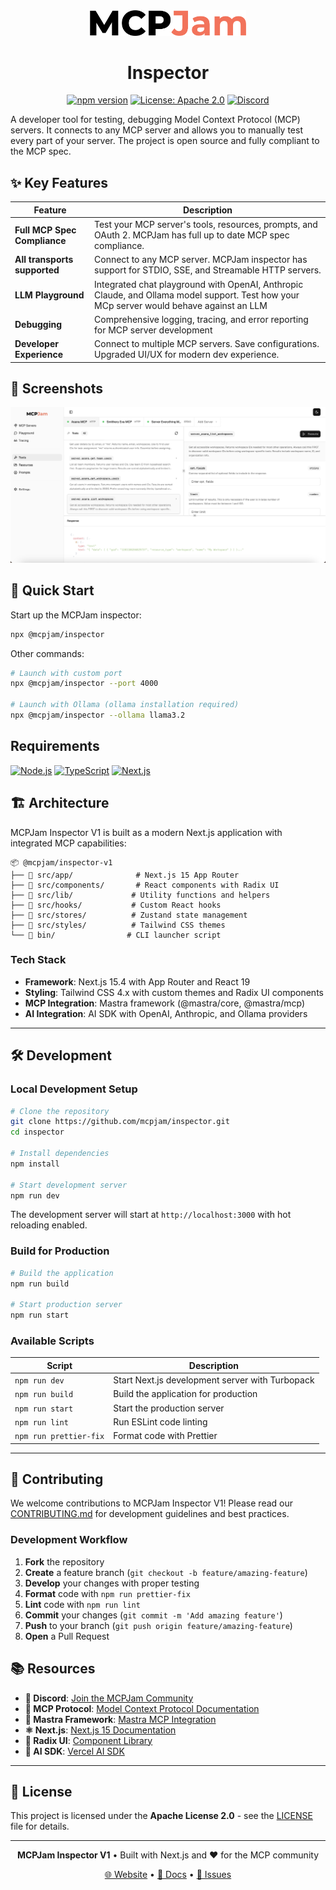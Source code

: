 <div align="center">

<picture>
  <source media="(prefers-color-scheme: dark)" srcset="./public/mcp_jam_dark.png">
  <source media="(prefers-color-scheme: light)" srcset="./public/mcp_jam_light.png">
  <img width="250" alt="MCPJam Inspector V1 logo" src="./public/mcp_jam_light.png">
</picture>

<br/>

# Inspector

[![npm version](https://img.shields.io/npm/v/@mcpjam/inspector?style=for-the-badge&color=blue)](https://www.npmjs.com/package/@mcpjam/inspector)
[![License: Apache 2.0](https://img.shields.io/badge/License-Apache%202.0-blue.svg?style=for-the-badge)](https://opensource.org/licenses/Apache-2.0)
[![Discord](https://img.shields.io/badge/Discord-Join%20Server-5865F2.svg?style=for-the-badge&logo=discord&logoColor=white)](https://discord.gg/JEnDtz8X6z)

</div>

A developer tool for testing, debugging Model Context Protocol (MCP) servers. It connects to any MCP server and allows you to manually test every part of your server. The project is open source and fully compliant to the MCP spec.

## ✨ Key Features

| Feature                      | Description                                                                                                                              |
| ---------------------------- | ---------------------------------------------------------------------------------------------------------------------------------------- |
| **Full MCP Spec Compliance** | Test your MCP server's tools, resources, prompts, and OAuth 2. MCPJam has full up to date MCP spec compliance.                           |
| **All transports supported** | Connect to any MCP server. MCPJam inspector has support for STDIO, SSE, and Streamable HTTP servers.                                     |
| **LLM Playground**           | Integrated chat playground with OpenAI, Anthropic Claude, and Ollama model support. Test how your MCp server would behave against an LLM |
| **Debugging**                | Comprehensive logging, tracing, and error reporting for MCP server development                                                           |
| **Developer Experience**     | Connect to multiple MCP servers. Save configurations. Upgraded UI/UX for modern dev experience.                                          |

## 📸 Screenshots

  <img alt="MCPJam Inspector Demo" src="./public/demo_1.png">

## 🚀 Quick Start

Start up the MCPJam inspector:

```bash
npx @mcpjam/inspector
```

Other commands:

```bash
# Launch with custom port
npx @mcpjam/inspector --port 4000

# Launch with Ollama (ollama installation required)
npx @mcpjam/inspector --ollama llama3.2
```

## Requirements

[![Node.js](https://img.shields.io/badge/Node.js-20+-green.svg?style=for-the-badge&logo=node.js)](https://nodejs.org/)
[![TypeScript](https://img.shields.io/badge/TypeScript-5+-blue.svg?style=for-the-badge&logo=typescript)](https://www.typescriptlang.org/)
[![Next.js](https://img.shields.io/badge/Next.js-15.4+-black.svg?style=for-the-badge&logo=next.js)](https://nextjs.org/)

## 🏗️ Architecture

MCPJam Inspector V1 is built as a modern Next.js application with integrated MCP capabilities:

```
📦 @mcpjam/inspector-v1
├── 🎨 src/app/              # Next.js 15 App Router
├── 🧩 src/components/       # React components with Radix UI
├── 🔧 src/lib/             # Utility functions and helpers
├── 🎯 src/hooks/           # Custom React hooks
├── 📱 src/stores/          # Zustand state management
├── 🎨 src/styles/          # Tailwind CSS themes
└── 🚀 bin/                # CLI launcher script
```

### Tech Stack

- **Framework**: Next.js 15.4 with App Router and React 19
- **Styling**: Tailwind CSS 4.x with custom themes and Radix UI components
- **MCP Integration**: Mastra framework (@mastra/core, @mastra/mcp)
- **AI Integration**: AI SDK with OpenAI, Anthropic, and Ollama providers

---

## 🛠️ Development

### Local Development Setup

```bash
# Clone the repository
git clone https://github.com/mcpjam/inspector.git
cd inspector

# Install dependencies
npm install

# Start development server
npm run dev
```

The development server will start at `http://localhost:3000` with hot reloading enabled.

### Build for Production

```bash
# Build the application
npm run build

# Start production server
npm run start
```

### Available Scripts

| Script                 | Description                                     |
| ---------------------- | ----------------------------------------------- |
| `npm run dev`          | Start Next.js development server with Turbopack |
| `npm run build`        | Build the application for production            |
| `npm run start`        | Start the production server                     |
| `npm run lint`         | Run ESLint code linting                         |
| `npm run prettier-fix` | Format code with Prettier                       |

---

## 🤝 Contributing

We welcome contributions to MCPJam Inspector V1! Please read our [CONTRIBUTING.md](./CONTRIBUTING.md) for development guidelines and best practices.

### Development Workflow

1. **Fork** the repository
2. **Create** a feature branch (`git checkout -b feature/amazing-feature`)
3. **Develop** your changes with proper testing
4. **Format** code with `npm run prettier-fix`
5. **Lint** code with `npm run lint`
6. **Commit** your changes (`git commit -m 'Add amazing feature'`)
7. **Push** to your branch (`git push origin feature/amazing-feature`)
8. **Open** a Pull Request

## 📚 Resources

- **💬 Discord**: [Join the MCPJam Community](https://discord.gg/JEnDtz8X6z)
- **📖 MCP Protocol**: [Model Context Protocol Documentation](https://modelcontextprotocol.io/)
- **🔧 Mastra Framework**: [Mastra MCP Integration](https://github.com/mastra-ai/mastra)
- **⚛️ Next.js**: [Next.js 15 Documentation](https://nextjs.org/docs)
- **🎨 Radix UI**: [Component Library](https://www.radix-ui.com/)
- **🤖 AI SDK**: [Vercel AI SDK](https://sdk.vercel.ai/)

---

## 📄 License

This project is licensed under the **Apache License 2.0** - see the [LICENSE](LICENSE) file for details.

---

<div align="center">

**MCPJam Inspector V1** • Built with Next.js and ❤️ for the MCP community

[🌐 Website](https://mcpjam.com) • [📖 Docs](https://modelcontextprotocol.io/) • [🐛 Issues](https://github.com/mcpjam/inspector-v1/issues)

</div>
